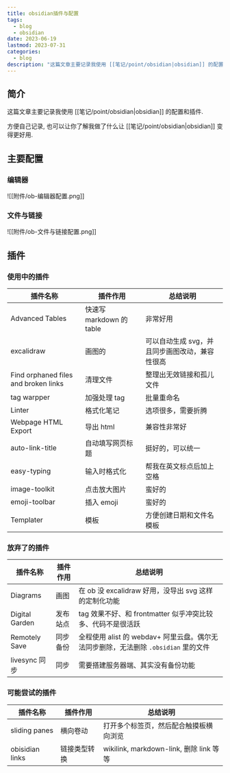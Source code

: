 ```yaml
---
title: obsidian插件与配置
tags:
  - blog
  - obsidian
date: 2023-06-19
lastmod: 2023-07-31
categories:
  - blog
description: "这篇文章主要记录我使用 [[笔记/point/obsidian|obsidian]] 的配置和插件.方便自己记录, 也可以让你了解我做了什么让 [[笔记/point/obsidian|obsidian]] 变得更好用."
---
```


## 简介

这篇文章主要记录我使用 [[笔记/point/obsidian|obsidian]] 的配置和插件.

方便自己记录, 也可以让你了解我做了什么让 [[笔记/point/obsidian|obsidian]] 变得更好用.

## 主要配置

### 编辑器

![[附件/ob-编辑器配置.png]]

### 文件与链接

![[附件/ob-文件与链接配置.png]]

## 插件

### 使用中的插件

| 插件名称                             | 插件作用                 | 总结说明                                       |
| ------------------------------------ | ------------------------ | ---------------------------------------------- |
| Advanced Tables                      | 快速写 markdown 的 table | 非常好用                                       |
| excalidraw                           | 画图的                   | 可以自动生成 svg，并且同步画图改动，兼容性很高 |
| Find orphaned files and broken links | 清理文件                 | 整理出无效链接和孤儿文件                       |
| tag warpper                          | 加强处理 tag             | 批量重命名                                     |
| Linter                               | 格式化笔记               | 选项很多，需要折腾                             |
| Webpage HTML Export                  | 导出 html                | 兼容性非常好                                   |
| auto-link-title                      | 自动填写网页标题         | 挺好的，可以统一                               |
| easy-typing                          | 输入时格式化             | 帮我在英文标点后加上空格                       |
| image-toolkit                        | 点击放大图片             | 蛮好的                                         |
| emoji-toolbar                        | 插入 emoji               | 蛮好的                                         |
| Templater                            | 模板                     | 方便创建日期和文件名模板                       |

### 放弃了的插件

| 插件名称       | 插件作用 | 总结说明                                                                            |
| -------------- | -------- | ----------------------------------------------------------------------------------- |
| Diagrams       | 画图     | 在 ob 没 excalidraw 好用，没导出 svg 这样的定制化功能                               |
| Digital Garden | 发布站点 | tag 效果不好、和 frontmatter 似乎冲突比较多、代码不是很活跃                         |
| Remotely Save  | 同步备份 | 全程使用 alist 的 webdav+ 阿里云盘。偶尔无法同步删除，无法删除 `.obsidian` 里的文件 |
| livesync 同步  | 同步     | 需要搭建服务器端、其实没有备份功能                                                  |

### 可能尝试的插件

| 插件名称        | 插件作用     | 总结说明                                |
| --------------- | ------------ | --------------------------------------- |
| sliding panes   | 横向卷动     | 打开多个标签页，然后配合触摸板横向浏览  |
| obisidian links | 链接类型转换 | wikilink, markdown-link, 删除 link 等等 |
